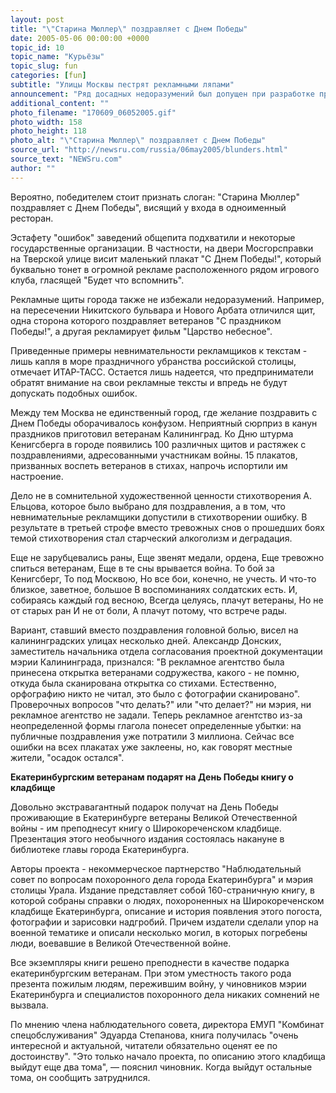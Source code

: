 ```yaml
---
layout: post
title: "\"Старина Мюллер\" поздравляет с Днем Победы"
date: 2005-05-06 00:00:00 +0000
topic_id: 10
topic_name: "Курьёзы"
topic_slug: fun
categories: [fun]
subtitle: "Улицы Москвы пестрят рекламными ляпами"
announcement: "Ряд досадных недоразумений был допущен при разработке праздничного убранства и размещении рекламных текстов в Москве. Только в центре столицы немало бросающихся в глаза \"ляпов\", допущенных оформителями, которые подчас неудачно пытались совместить рекламные слоганы с поздравлениями ветеранам."
additional_content: ""
photo_filename: "170609_06052005.gif"
photo_width: 158
photo_height: 118
photo_alt: "\"Старина Мюллер\" поздравляет с Днем Победы"
source_url: "http://newsru.com/russia/06may2005/blunders.html"
source_text: "NEWSru.com"
author: ""
---
```

Вероятно, победителем стоит признать слоган: "Старина Мюллер" поздравляет с Днем Победы", висящий у входа в одноименный ресторан.

Эстафету "ошибок" заведений общепита подхватили и некоторые государственные организации. В частности, на двери Мосгорсправки на Тверской улице висит маленький плакат "С Днем Победы!", который буквально тонет в огромной рекламе расположенного рядом игрового клуба, гласящей "Будет что вспомнить".

Рекламные щиты города также не избежали недоразумений. Например, на пересечении Никитского бульвара и Нового Арбата отличился щит, одна сторона которого поздравляет ветеранов "С праздником Победы!", а другая рекламирует фильм "Царство небесное".

Приведенные примеры невнимательности рекламщиков к текстам - лишь капля в море праздничного убранства российской столицы, отмечает ИТАР-ТАСС. Остается лишь надеется, что предприниматели обратят внимание на свои рекламные тексты и впредь не будут допускать подобных ошибок.

Между тем Москва не единственный город, где желание поздравить с Днем Победы оборачивалось конфузом. Неприятный сюрприз в канун праздников приготовил ветеранам Калининград. Ко Дню штурма Кенигсберга в городе появились 100 различных щитов и растяжек с поздравлениями, адресованными участникам войны. 15 плакатов, призванных воспеть ветеранов в стихах, напрочь испортили им настроение.

Дело не в сомнительной художественной ценности стихотворения А. Ельцова, которое было выбрано для поздравления, а в том, что невнимательные рекламщики допустили в стихотворении ошибку. В результате в третьей строфе вместо тревожных снов о прошедших боях темой стихотворения стал старческий алкоголизм и деградация.

Еще не зарубцевались раны,
Еще звенят медали, ордена,
Еще тревожно спиться ветеранам,
Еще в те сны врывается война.
То бой за Кенигсберг,
То под Москвою,
Но все бои, конечно, не учесть.
И что-то близкое, заветное, большое
В воспоминаниях солдатских есть.
И, собираясь каждый год весною,
Всегда целуясь, плачут ветераны,
Но не от старых ран
И не от боли,
А плачут потому, что встрече рады.

Вариант, ставший вместо поздравления головной болью, висел на калининградских улицах несколько дней. Александр Донских, заместитель начальника отдела согласования проектной документации мэрии Калининграда, признался: "В рекламное агентство была принесена открытка ветеранами содружества, какого - не помню, откуда была сканирована открытка со стихами. Естественно, орфографию никто не читал, это было с фотографии сканировано". Проверочных вопросов "что делать?" или "что делает?" ни мэрия, ни рекламное агентство не задали. Теперь рекламное агентство из-за неопределенной формы глагола понесет определенные убытки: на публичные поздравления уже потратили 3 миллиона. Сейчас все ошибки на всех плакатах уже заклеены, но, как говорят местные жители, "осадок остался".

<strong>Екатеринбургским ветеранам подарят на День Победы книгу о кладбище</strong>

Довольно экстравагантный подарок получат на День Победы проживающие в Екатеринбурге ветераны Великой Отечественной войны - им преподнесут книгу о Широкореченском кладбище. Презентация этого необычного издания состоялась накануне в библиотеке главы города Екатеринбурга.

Авторы проекта - некоммерческое партнерство "Наблюдательный совет по вопросам похоронного дела города Екатеринбурга" и мэрия столицы Урала. Издание представляет собой 160-страничную книгу, в которой собраны справки о людях, похороненных на Широкореченском кладбище Екатеринбурга, описание и история появления этого погоста, фотографии и зарисовки надгробий. Причем издатели сделали упор на военной тематике и описали несколько могил, в которых погребены люди, воевавшие в Великой Отечественной войне.

Все экземпляры книги решено преподнести в качестве подарка екатеринбургским ветеранам. При этом уместность такого рода презента пожилым людям, пережившим войну, у чиновников мэрии Екатеринбурга и специалистов похоронного дела никаких сомнений не вызвала.

По мнению члена наблюдательного совета, директора ЕМУП "Комбинат спецобслуживания" Эдуарда Степанова, книга получилась "очень интересной и актуальной, читатели обязательно оценят ее по достоинству". "Это только начало проекта, по описанию этого кладбища выйдут еще два тома", &mdash; пояснил чиновник. Когда выйдут остальные тома, он сообщить затруднился.
